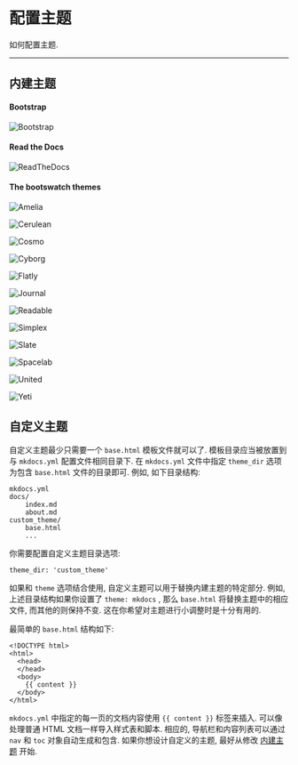 # 配置主题

如何配置主题.

---

## 内建主题

#### Bootstrap

![Bootstrap](http://bootstrapdocs.com/v2.3.1/docs/assets/img/examples/bootstrap-example-fluid.png)

#### Read the Docs

![ReadTheDocs](https://docs.readthedocs.org/en/latest/_images/screen_mobile.png)

#### The bootswatch themes

![Amelia](http://bootswatch.com/amelia/thumbnail.png)

![Cerulean](http://bootswatch.com/cerulean/thumbnail.png)

![Cosmo](http://bootswatch.com/cosmo/thumbnail.png)

![Cyborg](http://bootswatch.com/cyborg/thumbnail.png)

![Flatly](http://bootswatch.com/flatly/thumbnail.png)

![Journal](http://bootswatch.com/journal/thumbnail.png)

![Readable](http://bootswatch.com/readable/thumbnail.png)

![Simplex](http://bootswatch.com/simplex/thumbnail.png)

![Slate](http://bootswatch.com/slate/thumbnail.png)

![Spacelab](http://bootswatch.com/spacelab/thumbnail.png)

![United](http://bootswatch.com/united/thumbnail.png)

![Yeti](http://bootswatch.com/yeti/thumbnail.png)

## 自定义主题

自定义主题最少只需要一个 `base.html` 模板文件就可以了. 模板目录应当被放置到与 `mkdocs.yml` 配置文件相同目录下. 在 `mkdocs.yml` 文件中指定 `theme_dir` 选项为包含 `base.html` 文件的目录即可. 例如, 如下目录结构:

    mkdocs.yml
    docs/
        index.md
        about.md
    custom_theme/
        base.html
        ...

你需要配置自定义主题目录选项:

    theme_dir: 'custom_theme'

如果和 `theme` 选项结合使用, 自定义主题可以用于替换内建主题的特定部分. 例如, 上述目录结构如果你设置了 `theme: mkdocs` , 那么 `base.html` 将替换主题中的相应文件, 而其他的则保持不变. 这在你希望对主题进行小调整时是十分有用的.

最简单的 `base.html` 结构如下:

    <!DOCTYPE html>
    <html>
      <head>
      </head>
      <body>
        {{ content }}
      </body>
    </html>

`mkdocs.yml` 中指定的每一页的文档内容使用 `{{ content }}` 标签来插入. 可以像处理普通 HTML 文档一样导入样式表和脚本. 相应的, 导航栏和内容列表可以通过  `nav` 和 `toc` 对象自动生成和包含. 如果你想设计自定义的主题, 最好从修改 [内建主题](https://github.com/tomchristie/mkdocs/tree/master/mkdocs/themes) 开始.
